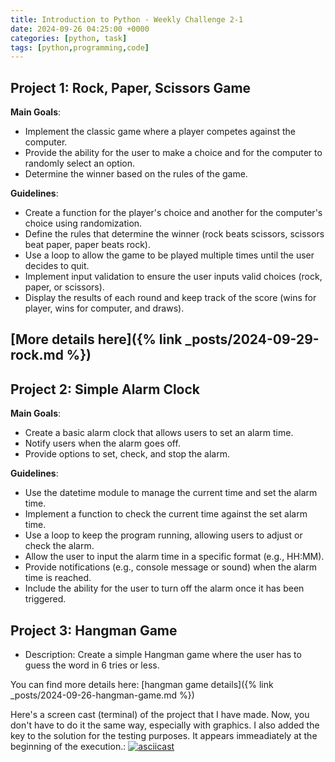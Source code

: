 ```yaml
---
title: Introduction to Python - Weekly Challenge 2-1
date: 2024-09-26 04:25:00 +0000
categories: [python, task]
tags: [python,programming,code]
---
```



## Project 1: Rock, Paper, Scissors Game

**Main Goals**:

- Implement the classic game where a player competes against the computer.
- Provide the ability for the user to make a choice and for the computer to randomly select an option.
- Determine the winner based on the rules of the game.

**Guidelines**:

- Create a function for the player's choice and another for the computer's choice using randomization.
- Define the rules that determine the winner (rock beats scissors, scissors beat paper, paper beats rock).
- Use a loop to allow the game to be played multiple times until the user decides to quit.
- Implement input validation to ensure the user inputs valid choices (rock, paper, or scissors).
- Display the results of each round and keep track of the score (wins for player, wins for computer, and draws).

[More details here]({% link _posts/2024-09-29-rock.md %})
---

## Project 2: Simple Alarm Clock

**Main Goals**:

- Create a basic alarm clock that allows users to set an alarm time.
- Notify users when the alarm goes off.
- Provide options to set, check, and stop the alarm.

**Guidelines**:

- Use the datetime module to manage the current time and set the alarm time.
- Implement a function to check the current time against the set alarm time.
- Use a loop to keep the program running, allowing users to adjust or check the alarm.
- Allow the user to input the alarm time in a specific format (e.g., HH:MM).
- Provide notifications (e.g., console message or sound) when the alarm time is reached.
- Include the ability for the user to turn off the alarm once it has been triggered.

## Project 3: Hangman Game
- Description: Create a simple Hangman game where the user has to guess the word in 6 tries or less.

You can find more details here: [hangman game details]({% link _posts/2024-09-26-hangman-game.md %})

Here's a screen cast (terminal) of the project that I have made. Now, you don't have to do it the same way, especially with graphics. I also added the key to the solution for the testing purposes. It appears immeadiately at the beginning of the execution.:
[![asciicast](https://asciinema.org/a/iUTVa1Dg0BcPwqIESMCPv5BHF.svg)](https://asciinema.org/a/iUTVa1Dg0BcPwqIESMCPv5BHF)

